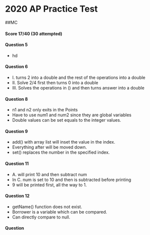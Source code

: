 # 2020 AP Practice Test

##MC

#### Score 17/40 (30 attempted)

#### Question 5
* hd 

#### Question 6
* I. turns 2 into a double and the rest of the operations into a double
* II. Solve 2/4 first then turns 0 into a double
* III. Solves the operations in () and then turns answer into a double

#### Question 8
* n1 and n2 only exits in the Points
* Have to use num1 and num2 since they are global variables
* Double values can be set equals to the integer values.

#### Question 9
* add() with array list will inset the value in the index.
* Everything after will be moved down.
* set() replaces the number in the specified index.

#### Question 11
* A. will print 10 and then subtract num
* In C. num is set to 10 and then is subtracted before printing
* 9 will be printed first, all the way to 1.

#### Question 12
* getName() function does not exist.
* Borrower is a variable which can be compared.
* Can directly compare to null.

#### Question 